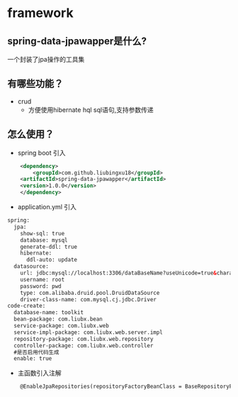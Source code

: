 # framework
## spring-data-jpawapper是什么?
一个封装了jpa操作的工具集

## 有哪些功能？

* crud
    *  方便使用hibernate hql sql语句,支持参数传递

## 怎么使用？

* spring boot 引入

```xml
    <dependency>
    	<groupId>com.github.liubingxu18</groupId>
	<artifactId>spring-data-jpawapper</artifactId>
	<version>1.0.0</version>
    </dependency>
```

* application.yml 引入

```xml
spring:
  jpa:
    show-sql: true
    database: mysql
    generate-ddl: true
    hibernate:
      ddl-auto: update
  datasource:
    url: jdbc:mysql://localhost:3306/dataBaseName?useUnicode=true&characterEncoding=utf-8&useSSL=true&serverTimezone=UTC
    username: root
    password: pwd
    type: com.alibaba.druid.pool.DruidDataSource
    driver-class-name: com.mysql.cj.jdbc.Driver
code-create:  
  database-name: toolkit  
  bean-package: com.liubx.bean  
  service-package: com.liubx.web  
  service-impl-package: com.liubx.web.server.impl  
  repository-package: com.liubx.web.repository  
  controller-package: com.liubx.web.controller  
  #是否启用代码生成
  enable: true
```
* 主函数引入注解

```xml
    @EnableJpaRepositories(repositoryFactoryBeanClass = BaseRepositoryFactoryBean.class)
```